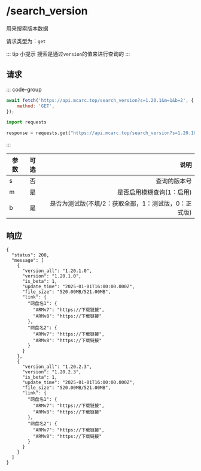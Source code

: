 # /search_version

用来搜索版本数据

请求类型为：`get`

::: tip 小提示
搜索是通过`version`的值来进行查询的
:::

## 请求

::: code-group

```javascript
await fetch('https://api.mcarc.top/search_version?s=1.20.1&m=1&b=2', {
    method: 'GET',
});
```

```python
import requests

response = requests.get("https://api.mcarc.top/search_version?s=1.20.1&m=1&b=2")
```

:::

| 参数 | 可选 |                            说明 |
|----|:--:|------------------------------:|
| s  | 否  |                        查询的版本号 |
| m  | 是  |                是否启用模糊查询(1：启用) |
| b  | 是  | 是否为测试版(不填/2：获取全部，1：测试版，0：正式版) |

## 响应

```json5 [json5]
{
  "status": 200,
  "message": [
    {
      "version_all": "1.20.1.0",
      "version": "1.20.1.0",
      "is_beta": 1,
      "update_time": "2025-01-01T16:00:00.000Z",
      "file_size": "520.00MB/521.00MB",
      "link": {
        "网盘名1": {
          "ARMv7": "https://下载链接",
          "ARMv8": "https://下载链接"
        },
        "网盘名2": {
          "ARMv7": "https://下载链接",
          "ARMv8": "https://下载链接"
        }
      }
    },
    {
      "version_all": "1.20.2.3",
      "version": "1.20.2.3",
      "is_beta": 1,
      "update_time": "2025-01-01T16:00:00.000Z",
      "file_size": "520.00MB/521.00MB",
      "link": {
        "网盘名1": {
          "ARMv7": "https://下载链接",
          "ARMv8": "https://下载链接"
        },
        "网盘名2": {
          "ARMv7": "https://下载链接",
          "ARMv8": "https://下载链接"
        }
      }
    }
  ]
}
```
